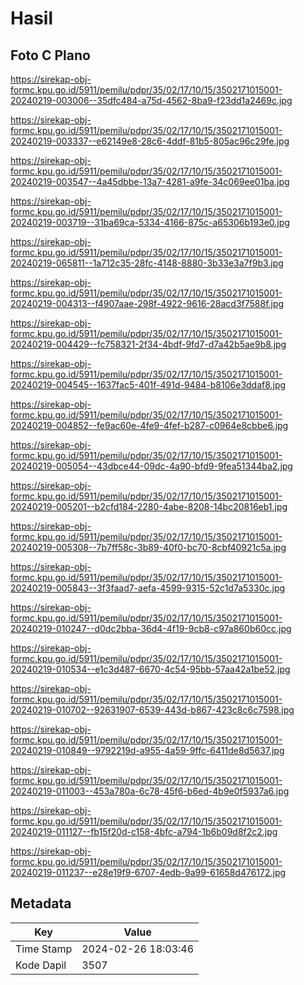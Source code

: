 # Hasil

## Foto C Plano

https://sirekap-obj-formc.kpu.go.id/5911/pemilu/pdpr/35/02/17/10/15/3502171015001-20240219-003006--35dfc484-a75d-4562-8ba9-f23dd1a2469c.jpg

https://sirekap-obj-formc.kpu.go.id/5911/pemilu/pdpr/35/02/17/10/15/3502171015001-20240219-003337--e62149e8-28c6-4ddf-81b5-805ac96c29fe.jpg

https://sirekap-obj-formc.kpu.go.id/5911/pemilu/pdpr/35/02/17/10/15/3502171015001-20240219-003547--4a45dbbe-13a7-4281-a9fe-34c069ee01ba.jpg

https://sirekap-obj-formc.kpu.go.id/5911/pemilu/pdpr/35/02/17/10/15/3502171015001-20240219-003719--31ba69ca-5334-4166-875c-a65306b193e0.jpg

https://sirekap-obj-formc.kpu.go.id/5911/pemilu/pdpr/35/02/17/10/15/3502171015001-20240219-065811--1a712c35-28fc-4148-8880-3b33e3a7f9b3.jpg

https://sirekap-obj-formc.kpu.go.id/5911/pemilu/pdpr/35/02/17/10/15/3502171015001-20240219-004313--f4907aae-298f-4922-9616-28acd3f7588f.jpg

https://sirekap-obj-formc.kpu.go.id/5911/pemilu/pdpr/35/02/17/10/15/3502171015001-20240219-004429--fc758321-2f34-4bdf-9fd7-d7a42b5ae9b8.jpg

https://sirekap-obj-formc.kpu.go.id/5911/pemilu/pdpr/35/02/17/10/15/3502171015001-20240219-004545--1637fac5-401f-491d-9484-b8106e3ddaf8.jpg

https://sirekap-obj-formc.kpu.go.id/5911/pemilu/pdpr/35/02/17/10/15/3502171015001-20240219-004852--fe9ac60e-4fe9-4fef-b287-c0964e8cbbe6.jpg

https://sirekap-obj-formc.kpu.go.id/5911/pemilu/pdpr/35/02/17/10/15/3502171015001-20240219-005054--43dbce44-09dc-4a90-bfd9-9fea51344ba2.jpg

https://sirekap-obj-formc.kpu.go.id/5911/pemilu/pdpr/35/02/17/10/15/3502171015001-20240219-005201--b2cfd184-2280-4abe-8208-14bc20816eb1.jpg

https://sirekap-obj-formc.kpu.go.id/5911/pemilu/pdpr/35/02/17/10/15/3502171015001-20240219-005308--7b7ff58c-3b89-40f0-bc70-8cbf40921c5a.jpg

https://sirekap-obj-formc.kpu.go.id/5911/pemilu/pdpr/35/02/17/10/15/3502171015001-20240219-005843--3f3faad7-aefa-4599-9315-52c1d7a5330c.jpg

https://sirekap-obj-formc.kpu.go.id/5911/pemilu/pdpr/35/02/17/10/15/3502171015001-20240219-010247--d0dc2bba-36d4-4f19-9cb8-c97a860b60cc.jpg

https://sirekap-obj-formc.kpu.go.id/5911/pemilu/pdpr/35/02/17/10/15/3502171015001-20240219-010534--e1c3d487-6670-4c54-95bb-57aa42a1be52.jpg

https://sirekap-obj-formc.kpu.go.id/5911/pemilu/pdpr/35/02/17/10/15/3502171015001-20240219-010702--92631907-6539-443d-b867-423c8c6c7598.jpg

https://sirekap-obj-formc.kpu.go.id/5911/pemilu/pdpr/35/02/17/10/15/3502171015001-20240219-010849--9792219d-a955-4a59-9ffc-6411de8d5637.jpg

https://sirekap-obj-formc.kpu.go.id/5911/pemilu/pdpr/35/02/17/10/15/3502171015001-20240219-011003--453a780a-6c78-45f6-b6ed-4b9e0f5937a6.jpg

https://sirekap-obj-formc.kpu.go.id/5911/pemilu/pdpr/35/02/17/10/15/3502171015001-20240219-011127--fb15f20d-c158-4bfc-a794-1b6b09d8f2c2.jpg

https://sirekap-obj-formc.kpu.go.id/5911/pemilu/pdpr/35/02/17/10/15/3502171015001-20240219-011237--e28e19f9-6707-4edb-9a99-61658d476172.jpg


## Metadata

| Key        | Value               |
| ---------- | ------------------- |
| Time Stamp | 2024-02-26 18:03:46 |
| Kode Dapil | 3507                |



